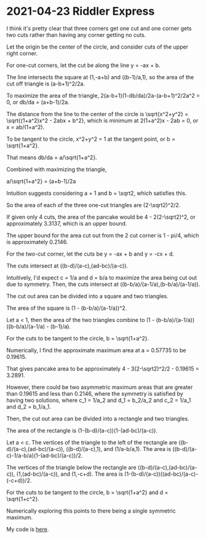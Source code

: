 2021-04-23 Riddler Express
==========================
I think it's pretty clear that three corners get one cut and one corner
gets two cuts rather than having any corner getting no cuts.

Let the origin be the center of the circle, and consider cuts of the upper
right corner.

For one-cut corners, let the cut be along the line y = -ax + b.

The line intersects the square at (1,-a+b) and ((b-1)/a,1), so the area
of the cut off triangle is (a-b+1)^2/2a.

To maximize the area of the triangle,
2(a-b+1)(1-db/da)/2a-(a-b+1)^2/2a^2 = 0, or
db/da = (a+b-1)/2a.

The distance from the line to the center of the circle is \sqrt{x^2+y^2} =
\sqrt{(1+a^2)x^2 - 2abx + b^2}, which is minimum at 2(1+a^2)x - 2ab = 0,
or x = ab/(1+a^2).

To be tangent to the circle, x^2+y^2 = 1 at the tangent point, or
b = \sqrt{1+a^2}.

That means db/da = a/\sqrt{1+a^2}.

Combined with maximizing the triangle,

a/\sqrt{1+a^2} = (a+b-1)/2a

Intuition suggests considering a = 1 and b = \sqrt2, which satisfies this.

So the area of each of the three one-cut triangles are (2-\sqrt2)^2/2.

If given only 4 cuts, the area of the pancake would be 4 - 2(2-\sqrt2)^2,
or approximately 3.3137, which is an upper bound.

The upper bound for the area cut out from the 2 cut corner is
1 - pi/4, which is approximately 0.2146.

For the two-cut corner, let the cuts be y = -ax + b and y = -cx + d.

The cuts intersect at ((b-d)/(a-c),(ad-bc)/(a-c)).

Intuitively, I'd expect c = 1/a and d = b/a to maximize the area being cut
out due to symmetry.  Then, the cuts intersect at
((b-b/a)/(a-1/a),(b-b/a)/(a-1/a)).

The cut out area can be divided into a square and two triangles.

The area of the square is (1 - (b-b/a)/(a-1/a))^2.

Let a < 1, then the area of the two triangles combine to
(1 - (b-b/a)/(a-1/a))((b-b/a)/(a-1/a) - (b-1)/a).

For the cuts to be tangent to the circle, b = \sqrt{1+a^2}.

Numerically, I find the approximate maximum area at a = 0.57735 to be
0.19615.

That gives pancake area to be approximately
4 - 3(2-\sqrt2)^2/2 - 0.19615 = 3.2891.

However, there could be two asymmetric maximum areas that are greater than
0.19615 and less than 0.2146, where the symmetry is satisfied by having
two solutions, where c_1 = 1/a_2 and d_1 = b_2/a_2
and c_2 = 1/a_1 and d_2 = b_1/a_1.

Then, the cut out area can be divided into a rectangle and two triangles.

The area of the rectangle is (1-(b-d)/(a-c))(1-(ad-bc)/(a-c)).

Let a < c.  The vertices of the triangle to the left of the rectangle are
((b-d)/(a-c),(ad-bc)/(a-c)), ((b-d)/(a-c),1), and (1/a-b/a,1).  The
area is ((b-d)/(a-c)-1/a-b/a)(1-(ad-bc)/(a-c))/2.

The vertices of the triangle below the rectangle are
((b-d)/(a-c),(ad-bc)/(a-c)), (1,(ad-bc)/(a-c)), and (1,-c+d).  The
area is (1-(b-d)/(a-c))((ad-bc)/(a-c)-(-c+d))/2.

For the cuts to be tangent to the circle, b = \sqrt{1+a^2}
and d = \sqrt{1+c^2}.

Numerically exploring this points to there being a single symmetric maximum.

My code is [here](20210423x.hs).
